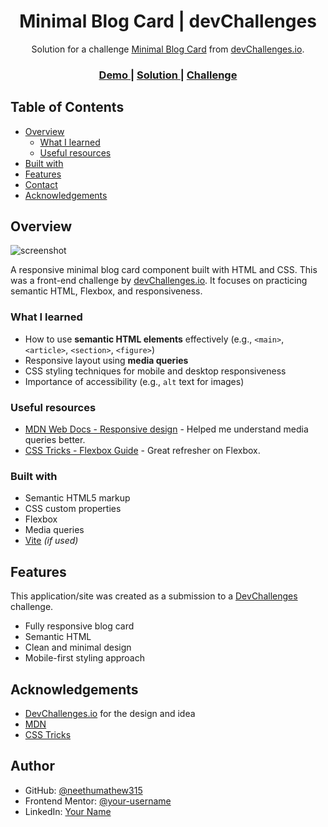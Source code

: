 <h1 align="center">Minimal Blog Card | devChallenges</h1>

<div align="center">
   Solution for a challenge <a href="https://devchallenges.io/challenge/minimal-blog-card" target="_blank">Minimal Blog Card</a> from <a href="http://devchallenges.io" target="_blank">devChallenges.io</a>.
</div>

<div align="center">
  <h3>
    <a href="https://your-demo-link.vercel.app">
      Demo
    </a>
    <span> | </span>
    <a href="https://github.com/your-username/minimal-blog-card">
      Solution
    </a>
    <span> | </span>
    <a href="https://devchallenges.io/challenge/minimal-blog-card">
      Challenge
    </a>
  </h3>
</div>

## Table of Contents

- [Overview](#overview)
  - [What I learned](#what-i-learned)
  - [Useful resources](#useful-resources)
- [Built with](#built-with)
- [Features](#features)
- [Contact](#contact)
- [Acknowledgements](#acknowledgements)

## Overview

![screenshot](https://user-images.githubusercontent.com/16707738/92399059-5716eb00-f132-11ea-8b14-bcacdc8ec97b.png)

A responsive minimal blog card component built with HTML and CSS. This was a front-end challenge by [devChallenges.io](https://devchallenges.io). It focuses on practicing semantic HTML, Flexbox, and responsiveness.

### What I learned

- How to use **semantic HTML elements** effectively (e.g., `<main>`, `<article>`, `<section>`, `<figure>`)
- Responsive layout using **media queries**
- CSS styling techniques for mobile and desktop responsiveness
- Importance of accessibility (e.g., `alt` text for images)

### Useful resources

- [MDN Web Docs - Responsive design](https://developer.mozilla.org/en-US/docs/Learn/CSS/CSS_layout/Responsive_Design) - Helped me understand media queries better.
- [CSS Tricks - Flexbox Guide](https://css-tricks.com/snippets/css/a-guide-to-flexbox/) - Great refresher on Flexbox.

### Built with

- Semantic HTML5 markup
- CSS custom properties
- Flexbox
- Media queries
- [Vite](https://vitejs.dev/) *(if used)*

## Features

This application/site was created as a submission to a [DevChallenges](https://devchallenges.io/challenges-dashboard) challenge.

- Fully responsive blog card
- Semantic HTML
- Clean and minimal design
- Mobile-first styling approach

## Acknowledgements

- [DevChallenges.io](https://devchallenges.io/) for the design and idea
- [MDN](https://developer.mozilla.org/)
- [CSS Tricks](https://css-tricks.com/)

## Author

- GitHub: [@neethumathew315](https://github.com/neethumathew315)
- Frontend Mentor: [@your-username](https://www.frontendmentor.io/profile/your-username)
- LinkedIn: [Your Name](https://linkedin.com/in/your-profile)
